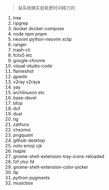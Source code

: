 > 装系统确实挺耗费时间精力的

1. tree
2. ripgrep
3. docker docker-compose
4. node npm pnpm
5. neovim python-neovim xclip
6. ranger
7. trash-cli
8. fcitx5 etc
9. google-chrome
10. visual-studio-code
11. flameshot
12. gpaste
13. v2ray v2raya
14. yay
15. archlinuxcn etc
16. base-devel
17. btop
18. duf
19. dust
20. tig
21. zathura
22. chezmoi
23. pngquant
24. github-desktop
25. noto emoji cjk
26. maple 
27. gnome-shell-extension-tray-icons-reloaded
28. fzf cloc fd
29. gnome-shell-extension-color-picker
30. tlp
31. python-pygments
32. musicbox



